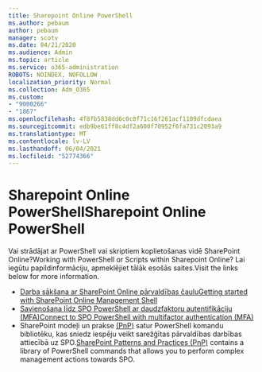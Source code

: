 ```yaml
---
title: Sharepoint Online PowerShell
ms.author: pebaum
author: pebaum
manager: scotv
ms.date: 04/21/2020
ms.audience: Admin
ms.topic: article
ms.service: o365-administration
ROBOTS: NOINDEX, NOFOLLOW
localization_priority: Normal
ms.collection: Adm_O365
ms.custom:
- "9000266"
- "1867"
ms.openlocfilehash: 4f8fb5838dd6c0c0f71c16f261acf1109dfcdaea
ms.sourcegitcommit: edb9be61ff8c4df2a600f70952f6fa731c2093a9
ms.translationtype: MT
ms.contentlocale: lv-LV
ms.lasthandoff: 06/04/2021
ms.locfileid: "52774366"
---
```

# <a name="sharepoint-online-powershell"></a><span data-ttu-id="e4442-102">Sharepoint Online PowerShell</span><span class="sxs-lookup"><span data-stu-id="e4442-102">Sharepoint Online PowerShell</span></span>

<span data-ttu-id="e4442-103">Vai strādājat ar PowerShell vai skriptiem koplietošanas vidē SharePoint Online?</span><span class="sxs-lookup"><span data-stu-id="e4442-103">Working with PowerShell or Scripts within Sharepoint Online?</span></span> <span data-ttu-id="e4442-104">Lai iegūtu papildinformāciju, apmeklējiet tālāk esošās saites.</span><span class="sxs-lookup"><span data-stu-id="e4442-104">Visit the links below for more information.</span></span>
- [<span data-ttu-id="e4442-105">Darba sākšana ar SharePoint Online pārvaldības čaulu</span><span class="sxs-lookup"><span data-stu-id="e4442-105">Getting started with SharePoint Online Management Shell</span></span>](/powershell/sharepoint/sharepoint-online/connect-sharepoint-online?view=sharepoint-ps)
- [<span data-ttu-id="e4442-106">Savienošana līdz SPO PowerShell ar daudzfaktoru autentifikāciju (MFA)</span><span class="sxs-lookup"><span data-stu-id="e4442-106">Connect to SPO PowerShell with multifactor authentication (MFA)</span></span>](/powershell/sharepoint/sharepoint-online/connect-sharepoint-online?view=sharepoint-ps#to-connect-with-multifactor-authentication-mfa)
- <span data-ttu-id="e4442-107">SharePoint modeļi un prakse [(PnP)](/powershell/sharepoint/sharepoint-pnp/sharepoint-pnp-cmdlets?view=sharepoint-ps) satur PowerShell komandu bibliotēku, kas sniedz iespēju veikt sarežģītas pārvaldības darbības attiecībā uz SPO.</span><span class="sxs-lookup"><span data-stu-id="e4442-107">[SharePoint Patterns and Practices (PnP)](/powershell/sharepoint/sharepoint-pnp/sharepoint-pnp-cmdlets?view=sharepoint-ps) contains a library of PowerShell commands that allows you to perform complex management actions towards SPO.</span></span>